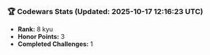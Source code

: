 ### 🏆 Codewars Stats (Updated: 2025-10-17 12:16:23 UTC)

- **Rank:** 8 kyu
- **Honor Points:** 3
- **Completed Challenges:** 1
